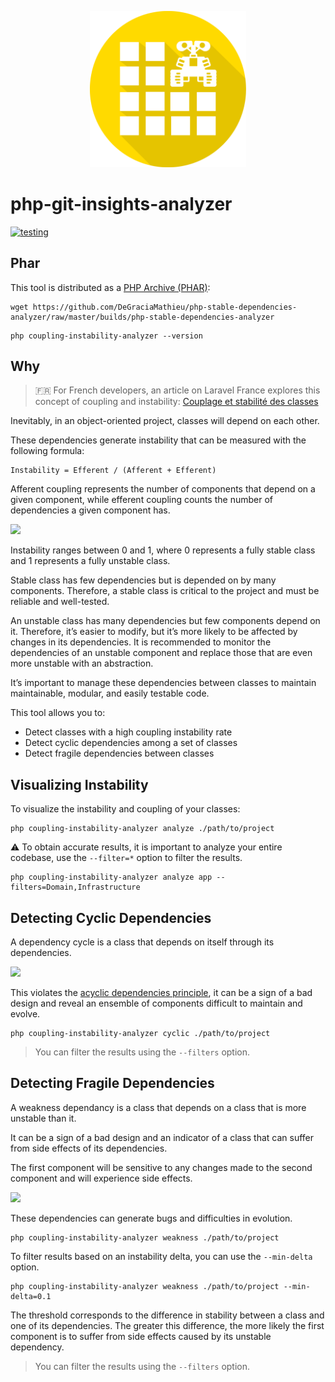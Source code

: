 <p align="center">
<img src="https://github.com/DeGraciaMathieu/php-smelly-code-detector/blob/master/arts/robot.png" width="250">
</p>

# php-git-insights-analyzer

[![testing](https://github.com/DeGraciaMathieu/php-coupling-instability-analyzer/actions/workflows/testing.yml/badge.svg)](https://github.com/DeGraciaMathieu/php-coupling-instability-analyzer/actions/workflows/testing.yml)

## Phar
This tool is distributed as a [PHP Archive (PHAR)](https://www.php.net/phar):

```
wget https://github.com/DeGraciaMathieu/php-stable-dependencies-analyzer/raw/master/builds/php-stable-dependencies-analyzer
```

```
php coupling-instability-analyzer --version
```

## Why

> 🇫🇷 For French developers, an article on Laravel France explores this concept of coupling and instability: [Couplage et stabilité des classes](https://laravel-france.com/posts/couplage-et-stabilite-des-classes)

Inevitably, in an object-oriented project, classes will depend on each other.

These dependencies generate instability that can be measured with the following formula:

```
Instability = Efferent / (Afferent + Efferent)
```

Afferent coupling represents the number of components that depend on a given component, while efferent coupling counts the number of dependencies a given component has.

<img src='https://cdn.laravel-france.com/images/pictures/6aa50c00-414c-4817-928d-c67d1bf996e0.png'>

Instability ranges between 0 and 1, where 0 represents a fully stable class and 1 represents a fully unstable class.

Stable class has few dependencies but is depended on by many components. Therefore, a stable class is critical to the project and must be reliable and well-tested.

An unstable class has many dependencies but few components depend on it. Therefore, it’s easier to modify, but it’s more likely to be affected by changes in its dependencies.
It is recommended to monitor the dependencies of an unstable component and replace those that are even more unstable with an abstraction.

It’s important to manage these dependencies between classes to maintain maintainable, modular, and easily testable code.

This tool allows you to:

- Detect classes with a high coupling instability rate
- Detect cyclic dependencies among a set of classes
- Detect fragile dependencies between classes

## Visualizing Instability

To visualize the instability and coupling of your classes:

```
php coupling-instability-analyzer analyze ./path/to/project
```

⚠️ To obtain accurate results, it is important to analyze your entire codebase, use the `--filter=*` option to filter the results.

```
php coupling-instability-analyzer analyze app --filters=Domain,Infrastructure
```

## Detecting Cyclic Dependencies

A dependency cycle is a class that depends on itself through its dependencies.

<img src='https://cdn.laravel-france.com/images/pictures/34ddeac2-d9ac-4ebb-a54c-48f7940945ca.png'>

This violates the [acyclic dependencies principle](https://en.wikipedia.org/wiki/Acyclic_dependencies_principle), it can be a sign of a bad design and reveal an ensemble of components difficult to maintain and evolve.

```
php coupling-instability-analyzer cyclic ./path/to/project
```

> You can filter the results using the `--filters` option.

## Detecting Fragile Dependencies

A weakness dependancy is a class that depends on a class that is more unstable than it.

It can be a sign of a bad design and an indicator of a class that can suffer from side effects of its dependencies.

The first component will be sensitive to any changes made to the second component and will experience side effects.

<img src='https://cdn.laravel-france.com/images/pictures/c80b59f3-ffad-4609-9364-f8efa4e62c9a.png'>

These dependencies can generate bugs and difficulties in evolution.

```
php coupling-instability-analyzer weakness ./path/to/project
```

To filter results based on an instability delta, you can use the `--min-delta` option.

```
php coupling-instability-analyzer weakness ./path/to/project --min-delta=0.1
```

The threshold corresponds to the difference in stability between a class and one of its dependencies. The greater this difference, the more likely the first component is to suffer from side effects caused by its unstable dependency.

> You can filter the results using the `--filters` option.
